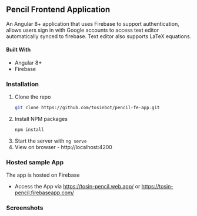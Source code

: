 ## Pencil Frontend Application
An Angular 8+ application that uses Firebase to support authentication, allows users sign in with Google accounts to access text editor automatically synced to firebase. Text editor also supports LaTeX equations.

#### Built With

- Angular 8+
- Firebase

### Installation

1. Clone the repo
   ```sh
   git clone https://github.com/tosinbot/pencil-fe-app.git
   ```
2. Install NPM packages
   ```sh
   npm install
3. Start the server with `ng serve`
4. View on browser - http://localhost:4200

### Hosted sample App
The app is hosted on Firebase
- Access the App via https://tosin-pencil.web.app/ or  https://tosin-pencil.firebaseapp.com/

### Screenshots
